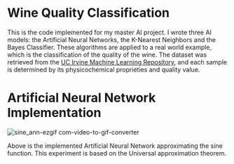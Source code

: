 # Wine Quality Classification
This is the code implemented for my master AI project. I wrote three AI models: the Artificial Neural Networks, the K-Nearest Neighbors and the Bayes Classifier. These algorithms are applied to a real world example, which is the classification of the quality of the wine. The dataset was retrieved from the [UC Irvine Machine Learning Repository](https://archive.ics.uci.edu/dataset/186/wine+quality), and each sample is determined by its physicochemical proprieties and quality value.

# Artificial Neural Network Implementation 

![sine_ann-ezgif com-video-to-gif-converter](https://github.com/zkivo/Wine-Quality-Classification/assets/58048638/8a5402d3-f09b-4dae-a352-3012c672a787)

Above is the implemented Artificial Neural Network approximating the sine function. This experiment is based on the Universal approximation theorem.
